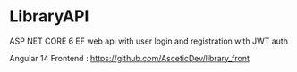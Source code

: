 # LibraryAPI
ASP NET CORE 6 EF web api with user login and registration with JWT auth

Angular 14 Frontend : https://github.com/AsceticDev/library_front
